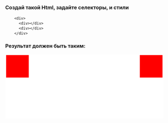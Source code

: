 ### Создай такой Html, задайте селекторы, и стили

```
    <div>
      <div></div>
      <div></div>
    </div>
```

### Результат должен быть таким:

![alt text](image.png)
